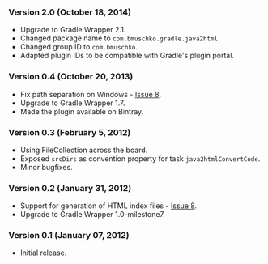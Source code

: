 ### Version 2.0 (October 18, 2014)

* Upgrade to Gradle Wrapper 2.1.
* Changed package name to `com.bmuschko.gradle.java2html`.
* Changed group ID to `com.bmuschko`.
* Adapted plugin IDs to be compatible with Gradle's plugin portal.

### Version 0.4 (October 20, 2013)

* Fix path separation on Windows - [Issue 8](https://github.com/bmuschko/gradle-java2html-plugin/pull/3).
* Upgrade to Gradle Wrapper 1.7.
* Made the plugin available on Bintray.

### Version 0.3 (February 5, 2012)

* Using FileCollection across the board.
* Exposed `srcDirs` as convention property for task `java2htmlConvertCode`.
* Minor bugfixes.

### Version 0.2 (January 31, 2012)

* Support for generation of HTML index files - [Issue 8](https://github.com/bmuschko/gradle-java2html-plugin/issues/1).
* Upgrade to Gradle Wrapper 1.0-milestone7.

### Version 0.1 (January 07, 2012)

* Initial release.